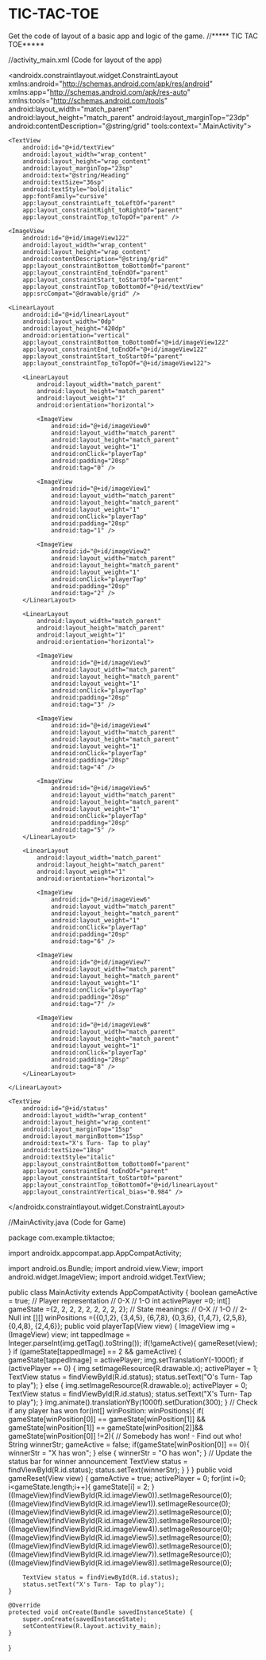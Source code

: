 # TIC-TAC-TOE
Get the code of layout of a basic app and logic of the game.
//***** TIC TAC TOE*****

//activity_main.xml  (Code for layout of the app)

<?xml version="1.0" encoding="utf-8"?>
<androidx.constraintlayout.widget.ConstraintLayout xmlns:android="http://schemas.android.com/apk/res/android"
    xmlns:app="http://schemas.android.com/apk/res-auto"
    xmlns:tools="http://schemas.android.com/tools"
    android:layout_width="match_parent"
    android:layout_height="match_parent"
    android:layout_marginTop="23dp"
    android:contentDescription="@string/grid"
    tools:context=".MainActivity">

    <TextView
        android:id="@+id/textView"
        android:layout_width="wrap_content"
        android:layout_height="wrap_content"
        android:layout_marginTop="23sp"
        android:text="@string/Heading"
        android:textSize="36sp"
        android:textStyle="bold|italic"
        app:fontFamily="cursive"
        app:layout_constraintLeft_toLeftOf="parent"
        app:layout_constraintRight_toRightOf="parent"
        app:layout_constraintTop_toTopOf="parent" />

    <ImageView
        android:id="@+id/imageView122"
        android:layout_width="wrap_content"
        android:layout_height="wrap_content"
        android:contentDescription="@string/grid"
        app:layout_constraintBottom_toBottomOf="parent"
        app:layout_constraintEnd_toEndOf="parent"
        app:layout_constraintStart_toStartOf="parent"
        app:layout_constraintTop_toBottomOf="@+id/textView"
        app:srcCompat="@drawable/grid" />

    <LinearLayout
        android:id="@+id/linearLayout"
        android:layout_width="0dp"
        android:layout_height="420dp"
        android:orientation="vertical"
        app:layout_constraintBottom_toBottomOf="@+id/imageView122"
        app:layout_constraintEnd_toEndOf="@+id/imageView122"
        app:layout_constraintStart_toStartOf="parent"
        app:layout_constraintTop_toTopOf="@+id/imageView122">

        <LinearLayout
            android:layout_width="match_parent"
            android:layout_height="match_parent"
            android:layout_weight="1"
            android:orientation="horizontal">

            <ImageView
                android:id="@+id/imageView0"
                android:layout_width="match_parent"
                android:layout_height="match_parent"
                android:layout_weight="1"
                android:onClick="playerTap"
                android:padding="20sp"
                android:tag="0" />

            <ImageView
                android:id="@+id/imageView1"
                android:layout_width="match_parent"
                android:layout_height="match_parent"
                android:layout_weight="1"
                android:onClick="playerTap"
                android:padding="20sp"
                android:tag="1" />

            <ImageView
                android:id="@+id/imageView2"
                android:layout_width="match_parent"
                android:layout_height="match_parent"
                android:layout_weight="1"
                android:onClick="playerTap"
                android:padding="20sp"
                android:tag="2" />
        </LinearLayout>

        <LinearLayout
            android:layout_width="match_parent"
            android:layout_height="match_parent"
            android:layout_weight="1"
            android:orientation="horizontal">

            <ImageView
                android:id="@+id/imageView3"
                android:layout_width="match_parent"
                android:layout_height="match_parent"
                android:layout_weight="1"
                android:onClick="playerTap"
                android:padding="20sp"
                android:tag="3" />

            <ImageView
                android:id="@+id/imageView4"
                android:layout_width="match_parent"
                android:layout_height="match_parent"
                android:layout_weight="1"
                android:onClick="playerTap"
                android:padding="20sp"
                android:tag="4" />

            <ImageView
                android:id="@+id/imageView5"
                android:layout_width="match_parent"
                android:layout_height="match_parent"
                android:layout_weight="1"
                android:onClick="playerTap"
                android:padding="20sp"
                android:tag="5" />
        </LinearLayout>

        <LinearLayout
            android:layout_width="match_parent"
            android:layout_height="match_parent"
            android:layout_weight="1"
            android:orientation="horizontal">

            <ImageView
                android:id="@+id/imageView6"
                android:layout_width="match_parent"
                android:layout_height="match_parent"
                android:layout_weight="1"
                android:onClick="playerTap"
                android:padding="20sp"
                android:tag="6" />

            <ImageView
                android:id="@+id/imageView7"
                android:layout_width="match_parent"
                android:layout_height="match_parent"
                android:layout_weight="1"
                android:onClick="playerTap"
                android:padding="20sp"
                android:tag="7" />

            <ImageView
                android:id="@+id/imageView8"
                android:layout_width="match_parent"
                android:layout_height="match_parent"
                android:layout_weight="1"
                android:onClick="playerTap"
                android:padding="20sp"
                android:tag="8" />
        </LinearLayout>

    </LinearLayout>

    <TextView
        android:id="@+id/status"
        android:layout_width="wrap_content"
        android:layout_height="wrap_content"
        android:layout_marginTop="15sp"
        android:layout_marginBottom="15sp"
        android:text="X's Turn- Tap to play"
        android:textSize="18sp"
        android:textStyle="italic"
        app:layout_constraintBottom_toBottomOf="parent"
        app:layout_constraintEnd_toEndOf="parent"
        app:layout_constraintStart_toStartOf="parent"
        app:layout_constraintTop_toBottomOf="@+id/linearLayout"
        app:layout_constraintVertical_bias="0.984" />

</androidx.constraintlayout.widget.ConstraintLayout>



//MainActivity.java    (Code for Game)


package com.example.tiktactoe;

import androidx.appcompat.app.AppCompatActivity;

import android.os.Bundle;
import android.view.View;
import android.widget.ImageView;
import android.widget.TextView;

public class MainActivity extends AppCompatActivity {
    boolean gameActive = true;
    //  Player representation
    // 0-X
    // 1-O
    int activePlayer =0;
    int[] gameState ={2, 2, 2, 2, 2, 2, 2, 2, 2};
    //  State meanings:
    //  0-X
    //  1-O
    //  2-Null
    int [][] winPositions ={{0,1,2}, {3,4,5}, {6,7,8},
                            {0,3,6}, {1,4,7}, {2,5,8},
                            {0,4,8}, {2,4,6}};
    public void playerTap(View view) {
        ImageView img = (ImageView) view;
        int tappedImage = Integer.parseInt(img.getTag().toString());
        if(!gameActive){
            gameReset(view);
        }
        if (gameState[tappedImage] == 2 && gameActive) {
            gameState[tappedImage] = activePlayer;
            img.setTranslationY(-1000f);
            if (activePlayer == 0) {
                img.setImageResource(R.drawable.x);
                activePlayer = 1;
                TextView status = findViewById(R.id.status);
                status.setText("O's Turn- Tap to play");
            } else {
                img.setImageResource(R.drawable.o);
                activePlayer = 0;
                TextView status = findViewById(R.id.status);
                status.setText("X's Turn- Tap to play");
            }
            img.animate().translationYBy(1000f).setDuration(300);
        }
        // Check if any player has won
        for(int[] winPosition: winPositions){
           if( gameState[winPosition[0]] == gameState[winPosition[1]] &&
                   gameState[winPosition[1]] == gameState[winPosition[2]]&&
                   gameState[winPosition[0]] !=2){
               // Somebody has won! - Find out who!
               String winnerStr;
               gameActive = false;
               if(gameState[winPosition[0]] == 0){
                   winnerStr = "X has won";
               }
               else {
                   winnerStr = "O has won";
               }
               // Update the status bar for winner announcement
               TextView status = findViewById(R.id.status);
               status.setText(winnerStr);
           }
        }
    }
    public void gameReset(View view) {
        gameActive = true;
        activePlayer = 0;
        for(int i=0; i<gameState.length;i++){
            gameState[i] = 2;
        }
        ((ImageView)findViewById(R.id.imageView0)).setImageResource(0);
        ((ImageView)findViewById(R.id.imageView1)).setImageResource(0);
        ((ImageView)findViewById(R.id.imageView2)).setImageResource(0);
        ((ImageView)findViewById(R.id.imageView3)).setImageResource(0);
        ((ImageView)findViewById(R.id.imageView4)).setImageResource(0);
        ((ImageView)findViewById(R.id.imageView5)).setImageResource(0);
        ((ImageView)findViewById(R.id.imageView6)).setImageResource(0);
        ((ImageView)findViewById(R.id.imageView7)).setImageResource(0);
        ((ImageView)findViewById(R.id.imageView8)).setImageResource(0);

        TextView status = findViewById(R.id.status);
        status.setText("X's Turn- Tap to play");
    }

    @Override
    protected void onCreate(Bundle savedInstanceState) {
        super.onCreate(savedInstanceState);
        setContentView(R.layout.activity_main);
    }
}



